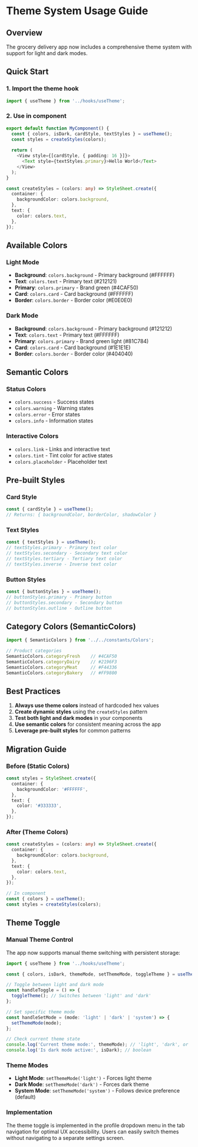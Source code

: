 # Theme System Usage Guide

## Overview
The grocery delivery app now includes a comprehensive theme system with support for light and dark modes.

## Quick Start

### 1. Import the theme hook
```typescript
import { useTheme } from '../hooks/useTheme';
```

### 2. Use in component
```typescript
export default function MyComponent() {
  const { colors, isDark, cardStyle, textStyles } = useTheme();
  const styles = createStyles(colors);
  
  return (
    <View style={[cardStyle, { padding: 16 }]}>
      <Text style={textStyles.primary}>Hello World</Text>
    </View>
  );
}

const createStyles = (colors: any) => StyleSheet.create({
  container: {
    backgroundColor: colors.background,
  },
  text: {
    color: colors.text,
  },
});
```

## Available Colors

### Light Mode
- **Background**: `colors.background` - Primary background (#FFFFFF)
- **Text**: `colors.text` - Primary text (#212121)
- **Primary**: `colors.primary` - Brand green (#4CAF50)
- **Card**: `colors.card` - Card background (#FFFFFF)
- **Border**: `colors.border` - Border color (#E0E0E0)

### Dark Mode
- **Background**: `colors.background` - Primary background (#121212)
- **Text**: `colors.text` - Primary text (#FFFFFF)
- **Primary**: `colors.primary` - Brand green light (#81C784)
- **Card**: `colors.card` - Card background (#1E1E1E)
- **Border**: `colors.border` - Border color (#404040)

## Semantic Colors

### Status Colors
- `colors.success` - Success states
- `colors.warning` - Warning states  
- `colors.error` - Error states
- `colors.info` - Information states

### Interactive Colors
- `colors.link` - Links and interactive text
- `colors.tint` - Tint color for active states
- `colors.placeholder` - Placeholder text

## Pre-built Styles

### Card Style
```typescript
const { cardStyle } = useTheme();
// Returns: { backgroundColor, borderColor, shadowColor }
```

### Text Styles
```typescript
const { textStyles } = useTheme();
// textStyles.primary - Primary text color
// textStyles.secondary - Secondary text color
// textStyles.tertiary - Tertiary text color
// textStyles.inverse - Inverse text color
```

### Button Styles
```typescript
const { buttonStyles } = useTheme();
// buttonStyles.primary - Primary button
// buttonStyles.secondary - Secondary button
// buttonStyles.outline - Outline button
```

## Category Colors (SemanticColors)
```typescript
import { SemanticColors } from '../../constants/Colors';

// Product categories
SemanticColors.categoryFresh    // #4CAF50
SemanticColors.categoryDairy    // #2196F3
SemanticColors.categoryMeat     // #F44336
SemanticColors.categoryBakery   // #FF9800
```

## Best Practices

1. **Always use theme colors** instead of hardcoded hex values
2. **Create dynamic styles** using the `createStyles` pattern
3. **Test both light and dark modes** in your components
4. **Use semantic colors** for consistent meaning across the app
5. **Leverage pre-built styles** for common patterns

## Migration Guide

### Before (Static Colors)
```typescript
const styles = StyleSheet.create({
  container: {
    backgroundColor: '#FFFFFF',
  },
  text: {
    color: '#333333',
  },
});
```

### After (Theme Colors)
```typescript
const createStyles = (colors: any) => StyleSheet.create({
  container: {
    backgroundColor: colors.background,
  },
  text: {
    color: colors.text,
  },
});

// In component
const { colors } = useTheme();
const styles = createStyles(colors);
```

## Theme Toggle

### Manual Theme Control
The app now supports manual theme switching with persistent storage:

```typescript
import { useTheme } from '../hooks/useTheme';

const { colors, isDark, themeMode, setThemeMode, toggleTheme } = useTheme();

// Toggle between light and dark mode
const handleToggle = () => {
  toggleTheme(); // Switches between 'light' and 'dark'
};

// Set specific theme mode
const handleSetMode = (mode: 'light' | 'dark' | 'system') => {
  setThemeMode(mode);
};

// Check current theme state
console.log('Current theme mode:', themeMode); // 'light', 'dark', or 'system'
console.log('Is dark mode active:', isDark); // boolean
```

### Theme Modes
- **Light Mode**: `setThemeMode('light')` - Forces light theme
- **Dark Mode**: `setThemeMode('dark')` - Forces dark theme  
- **System Mode**: `setThemeMode('system')` - Follows device preference (default)

### Implementation
The theme toggle is implemented in the profile dropdown menu in the tab navigation for optimal UX accessibility. Users can easily switch themes without navigating to a separate settings screen.